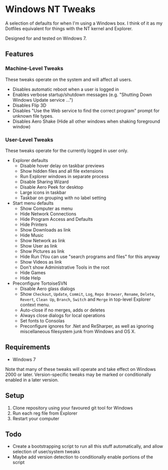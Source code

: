 # Windows NT Tweaks

A selection of defaults for when I'm using a Windows box. I think of it as my Dotfiles equivalent for things with the NT kernel and Explorer.

Designed for and tested on Windows 7.

## Features

### Machine-Level Tweaks

These tweaks operate on the system and will affect all users.

* Disables automatic reboot when a user is logged in
* Enables verbose startup/shutdown messages (e.g. "Shutting Down Windows Update service ...")
* Disables Flip 3D
* Disables "Use the Web service to find the correct program" prompt for unknown file types.
* Disables Aero Shake (Hide all other windows when shaking foreground window)

### User-Level Tweaks

These tweaks operate for the currently logged in user only.

* Explorer defaults
  * Disable hover delay on taskbar previews
  * Show hidden files and all file extensions
  * Run Explorer windows in separate process
  * Disable Sharing Wizard
  * Disable Aero Peek for desktop
  * Large icons in taskbar
  * Taskbar on grouping with no label setting
* Start menu defaults
  * Show Computer as menu
  * Hide Network Connections
  * Hide Program Access and Defaults
  * Hide Printers
  * Show Downloads as link
  * Hide Music
  * Show Network as link
  * Show User as link
  * Show Pictures as link
  * Hide Run (You can use "search programs and files" for this anyway
  * Show Videos as link
  * Don't show Administrative Tools in the root
  * Hide Games
  * Hide Help
* Preconfigure TortoiseSVN
  * Disable Aero glass dialogs
  * Show `Checkout`, `Update`, `Commit`, `Log`, `Repo Browser`, `Rename`, `Delete`, `Revert`, `Clean Up`, `Branch`, `Switch` and `Merge` in top-level Explorer context menu.
  * Auto-close if no merges, adds or deletes
  * Always close dialogs for local operations
  * Set fonts to Consolas
  * Preconfigure ignores for .Net and ReSharper, as well as ignoring miscellaneous filesystem junk from Windows and OS X.

## Requirements

* Windows 7

Note that many of these tweaks will operate and take effect on Windows 2000 or later. Version-specific tweaks may be marked or conditionally enabled in a later version.

## Setup

1. Clone repository using your favoured git tool for Windows
2. Run each reg file from Explorer
3. Restart your computer

## Todo

* Create a bootstrapping script to run all this stuff automatically, and allow selection of user/system tweaks
* Maybe add version detection to conditionally enable portions of the script